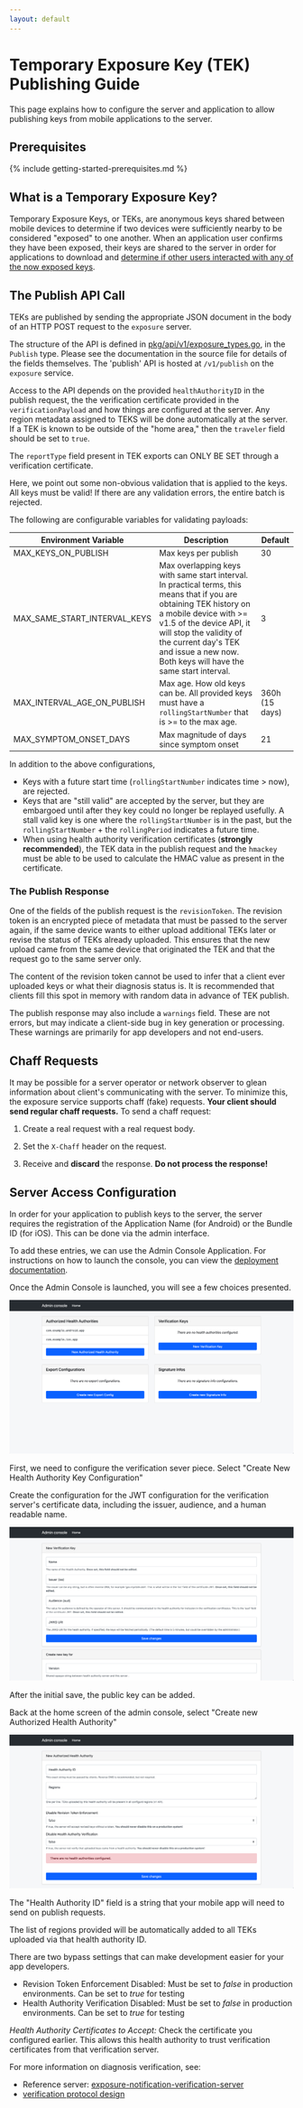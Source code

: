 ```yaml
---
layout: default
---
```


# Temporary Exposure Key (TEK) Publishing Guide

This page explains how to configure the server and application to allow
publishing keys from mobile applications to the server.

## Prerequisites

{% include getting-started-prerequisites.md %}

## What is a Temporary Exposure Key?
Temporary Exposure Keys, or TEKs, are anonymous keys shared between mobile
devices to determine if two devices were sufficiently nearby to be considered
"exposed" to one another. When an application user confirms they have been
exposed, their keys are shared to the server in order for applications to
download and [determine if other users interacted with any of the now exposed
keys](https://blog.google/documents/69/Exposure_Notification_-_Cryptography_Specification_v1.2.1.pdf).

## The Publish API Call

TEKs are published by sending the appropriate JSON document in the body of
an HTTP POST request to the `exposure` server.

The structure of the API is defined in [pkg/api/v1/exposure_types.go](https://github.com/google/exposure-notifications-server/blob/main/pkg/api/v1/exposure_types.go),
in the `Publish` type. Please see the documentation in the source file for details of the
fields themselves. The 'publish' API is hosted at `/v1/publish` on the `exposure` service.

Access to the API depends on the provided `healthAuthorityID` in the publish request, the
the verification certificate provided in the `verificationPayload` and how things are configured
at the server. Any region metadata assigned to TEKS will be done automatically
at the server. If a TEK is known to be outside of the "home area," then the `traveler` field
should be set to `true`.

The `reportType` field present in TEK exports can ONLY BE SET through a verification certificate.

Here, we point out some non-obvious validation that is applied to the keys. All keys must be valid! If there are any validation errors, the entire batch is rejected.

The following are configurable variables for validating payloads:

| Environment Variable         | Description          | Default |
|------------------------------|----------------------|---------|
| MAX_KEYS_ON_PUBLISH          | Max keys per publish | 30      |
| MAX_SAME_START_INTERVAL_KEYS | Max overlapping keys with same start interval. In practical terms, this means that if you are obtaining TEK history on a mobile device with >= v1.5 of the device API, it will stop the validity of the current day's TEK and issue a new now. Both keys will have the same start interval. |  3  |
| MAX_INTERVAL_AGE_ON_PUBLISH  | Max age. How old keys can be. All provided keys must have a `rollingStartNumber` that is >= to the max age. | 360h (15 days)   |
| MAX_SYMPTOM_ONSET_DAYS       | Max magnitude of days since symptom onset | 21 |

In addition to the above configurations,

* Keys with a future start time (`rollingStartNumber` indicates time > now),
  are rejected.
* Keys that are "still valid" are accepted by the server, but they are embargoed
  until after they key could no longer be replayed usefully. A stall valid key
	is one where the `rollingStartNumber` is in the past, but the
	`rollingStartNumber` + the `rollingPeriod` indicates a future time.
* When using health authority verification certificates
  (__strongly recommended__), the TEK data in the publish request and the
	`hmackey` must be able to be used to calculate the HMAC value as present in
	the certificate.

### The Publish Response

One of the fields of the publish request is the `revisionToken`. The revision token is an encrypted
piece of metadata that must be passed to the server again, if the same device wants to either
upload additional TEKs later or revise the status of TEKs already uploaded. This ensures that
the new upload came from the same device that originated the TEK and that the request go to the
same server only.

The content of the revision token cannot be used to infer that a client ever uploaded keys or
what their diagnosis status is. It is recommended that clients fill this spot in memory
with random data in advance of TEK publish.

The publish response may also include a `warnings` field. These are not errors,
but may indicate a client-side bug in key generation or processing. These
warnings are primarily for app developers and not end-users.

## Chaff Requests

It may be possible for a server operator or network observer to glean
information about client's communicating with the server. To minimize this, the
exposure service supports chaff (fake) requests. **Your client should send
regular chaff requests.** To send a chaff request:

1.  Create a real request with a real request body.

1.  Set the `X-Chaff` header on the request.

1.  Receive and **discard** the response. **Do not process the response!**

## Server Access Configuration

In order for your application to publish keys to the server, the server
requires the registration of the Application Name (for Android) or the Bundle ID
(for iOS). This can be done via the admin interface.

To add these entries, we can use the Admin Console Application. For
instructions on how to launch the console, you can view the
[deployment documentation](deploying.md#running-the-admin-console).

Once the Admin Console is launched, you will see a few choices presented.

![](../images/admin_console_landing.png)

First, we need to configure the verification sever piece. Select "Create New Health Authority
Key Configuration"

Create the configuration for the JWT configuration for the verification server's
certificate data, including the issuer, audience, and a human readable name.

![](../images/admin_console_create_new_health_authority.png)

After the initial save, the public key can be added.

Back at the home screen of the admin console, select "Create new Authorized Health Authority"

![](../images/admin_console_add_authorized_application.png)

The "Health Authority ID" field is a string that your mobile app will need to send
on publish requests.

The list of regions provided will be automatically added to all TEKs uploaded via that
health authority ID.

There are two bypass settings that can make development easier for your app developers.

* Revision Token Enforcement Disabled: Must be set to _false_ in production environments. Can be
  set to _true_ for testing
* Health Authority Verification Disabled: Must be set to _false_ in production environments. Can
  be set to _true_ for testing

_Health Authority Certificates to Accept:_ Check the certificate you configured earlier. This allows
this health authority to trust verification certificates from that verification server.

For more information on diagnosis verification, see:
* Reference server: [exposure-notification-verification-server](https://github.com/google/exposure-notifications-verification-server)
* [verification protocol design](design/verification_protocol.md)
